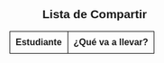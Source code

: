 <html lang="es">
<head>
    <meta charset="UTF-8">
    <meta name="viewport" content="width=device-width, initial-scale=1.0">
    <title>Lista de Compartir</title>
    <script src="https://www.gstatic.com/firebasejs/9.6.1/firebase-app.js"></script>
    <script src="https://www.gstatic.com/firebasejs/9.6.1/firebase-database.js"></script>
    <style>
        body { font-family: Arial, sans-serif; text-align: center; }
        table { width: 60%; margin: auto; border-collapse: collapse; }
        th, td { border: 1px solid black; padding: 10px; text-align: left; }
        input { width: 100%; padding: 5px; }
        button { margin-top: 10px; padding: 10px; cursor: pointer; }
    </style>
</head>
<body>
    <h2>Lista de Compartir</h2>
    <table>
        <thead>
            <tr>
                <th>Estudiante</th>
                <th>¿Qué va a llevar?</th>
            </tr>
        </thead>
        <tbody id="lista">
            <!-- Se llenará dinámicamente -->
        </tbody>
    </table>
    <script>
const firebaseConfig = {
  apiKey: "AIzaSyCpCSFy621DXXmsORl8HffbFvDdaP0Y7XE",
  authDomain: "mapa-margaritas.firebaseapp.com",
  databaseURL: "[https://mapa-margaritas-default-rtdb.firebaseio.com",
  projectId: "mapa-margaritas",
  storageBucket: "mapa-margaritas.firebasestorage.app",
  messagingSenderId: "474984702533",
  appId: "1:474984702533:web:7be228872db83b357db92c",
  measurementId: "G-TVM15DZW7W"
};
        
        firebase.initializeApp(firebaseConfig);
        const db = firebase.database();

        const estudiantes = ["Jorgita", "Leidis", "Lau", "MAJO", "Cristian", "Karen", "Jeferson", "Marito", "Cordero", "Angella", "Yuyis", "Ducu", "Gamboas", "Sofi", "Lucho", "Daniel", "Mafe", "Deilis", "Nico", "Aaron", "Aletsa", "Sharol", "Juancho", "Liz", "Julian", "Rayfel", "Viloria"];
        
        function cargarLista() {
            const lista = document.getElementById("lista");
            lista.innerHTML = "";
            estudiantes.forEach(nombre => {
                const fila = document.createElement("tr");
                fila.innerHTML = `<td>${nombre}</td><td><input type="text" id="${nombre}" disabled></td>`;
                lista.appendChild(fila);
                cargarDato(nombre);
            });
        }
        
        function cargarDato(nombre) {
            db.ref("listaCompartir/" + nombre).once("value", snapshot => {
                const valor = snapshot.val();
                const input = document.getElementById(nombre);
                if (valor) {
                    input.value = valor;
                } else {
                    input.disabled = false;
                    input.addEventListener("change", () => guardarDato(nombre, input.value));
                }
            });
        }
        
        function guardarDato(nombre, valor) {
            db.ref("listaCompartir/" + nombre).set(valor);
            document.getElementById(nombre).disabled = true;
            alert("Dato guardado");
        }
        
        cargarLista();
    </script>
</body>
</html>
